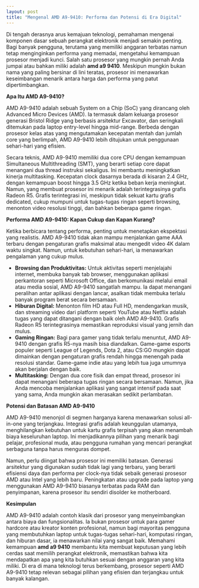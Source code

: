 ```yaml
---
layout: post
title: "Mengenal AMD A9-9410: Performa dan Potensi di Era Digital"
---
```


Di tengah derasnya arus kemajuan teknologi, pemahaman mengenai komponen dasar sebuah perangkat elektronik menjadi semakin penting. Bagi banyak pengguna, terutama yang memiliki anggaran terbatas namun tetap menginginkan performa yang memadai, mengetahui kemampuan prosesor menjadi kunci. Salah satu prosesor yang mungkin pernah Anda jumpai atau bahkan miliki adalah **amd a9 9410**. Meskipun mungkin bukan nama yang paling bersinar di lini teratas, prosesor ini menawarkan keseimbangan menarik antara harga dan performa yang patut dipertimbangkan.

**Apa Itu AMD A9-9410?**

AMD A9-9410 adalah sebuah System on a Chip (SoC) yang dirancang oleh Advanced Micro Devices (AMD). Ia termasuk dalam keluarga prosesor generasi Bristol Ridge yang berbasis arsitektur Excavator, dan seringkali ditemukan pada laptop entry-level hingga mid-range. Berbeda dengan prosesor kelas atas yang mengutamakan kecepatan mentah dan jumlah core yang berlimpah, AMD A9-9410 lebih ditujukan untuk penggunaan sehari-hari yang efisien.

Secara teknis, AMD A9-9410 memiliki dua core CPU dengan kemampuan Simultaneous Multithreading (SMT), yang berarti setiap core dapat menangani dua thread instruksi sekaligus. Ini membantu meningkatkan kinerja multitasking. Kecepatan clock dasarnya berada di kisaran 2.4 GHz, dengan kemampuan boost hingga 3.5 GHz ketika beban kerja meningkat. Namun, yang membuat prosesor ini menarik adalah terintegrasinya grafis Radeon R5. Grafis terintegrasi ini, meskipun tidak sekuat kartu grafis dedicated, cukup mumpuni untuk tugas-tugas ringan seperti browsing, menonton video resolusi tinggi, dan bahkan beberapa game ringan.

**Performa AMD A9-9410: Kapan Cukup dan Kapan Kurang?**

Ketika berbicara tentang performa, penting untuk menetapkan ekspektasi yang realistis. AMD A9-9410 tidak akan mampu menjalankan game AAA terbaru dengan pengaturan grafis maksimal atau mengedit video 4K dalam waktu singkat. Namun, untuk kebutuhan sehari-hari, ia menawarkan pengalaman yang cukup mulus.

*   **Browsing dan Produktivitas:** Untuk aktivitas seperti menjelajahi internet, membuka banyak tab browser, menggunakan aplikasi perkantoran seperti Microsoft Office, dan berkomunikasi melalui email atau media sosial, AMD A9-9410 sangatlah mampu. Ia dapat menangani peralihan antar aplikasi dengan lancar, asalkan tidak membuka terlalu banyak program berat secara bersamaan.
*   **Hiburan Digital:** Menonton film HD atau Full HD, mendengarkan musik, dan streaming video dari platform seperti YouTube atau Netflix adalah tugas yang dapat ditangani dengan baik oleh AMD A9-9410. Grafis Radeon R5 terintegrasinya memastikan reproduksi visual yang jernih dan mulus.
*   **Gaming Ringan:** Bagi para gamer yang tidak terlalu menuntut, AMD A9-9410 dengan grafis R5-nya masih bisa diandalkan. Game-game esports populer seperti League of Legends, Dota 2, atau CS:GO mungkin dapat dimainkan dengan pengaturan grafis rendah hingga menengah pada resolusi standar. Game-game indie atau yang lebih tua juga umumnya akan berjalan dengan baik.
*   **Multitasking:** Dengan dua core fisik dan empat thread, prosesor ini dapat menangani beberapa tugas ringan secara bersamaan. Namun, jika Anda mencoba menjalankan aplikasi yang sangat intensif pada saat yang sama, Anda mungkin akan merasakan sedikit perlambatan.

**Potensi dan Batasan AMD A9-9410**

AMD A9-9410 menonjol di segmen harganya karena menawarkan solusi all-in-one yang terjangkau. Integrasi grafis adalah keunggulan utamanya, menghilangkan kebutuhan untuk kartu grafis terpisah yang akan menambah biaya keseluruhan laptop. Ini menjadikannya pilihan yang menarik bagi pelajar, profesional muda, atau pengguna rumahan yang mencari perangkat serbaguna tanpa harus menguras dompet.

Namun, perlu diingat bahwa prosesor ini memiliki batasan. Generasi arsitektur yang digunakan sudah tidak lagi yang terbaru, yang berarti efisiensi daya dan performa per clock-nya tidak sebaik generasi prosesor AMD atau Intel yang lebih baru. Peningkatan atau upgrade pada laptop yang menggunakan AMD A9-9410 biasanya terbatas pada RAM dan penyimpanan, karena prosesor itu sendiri disolder ke motherboard.

**Kesimpulan**

AMD A9-9410 adalah contoh klasik dari prosesor yang menyeimbangkan antara biaya dan fungsionalitas. Ia bukan prosesor untuk para gamer hardcore atau kreator konten profesional, namun bagi mayoritas pengguna yang membutuhkan laptop untuk tugas-tugas sehari-hari, komputasi ringan, dan hiburan dasar, ia menawarkan nilai yang sangat baik. Memahami kemampuan **amd a9 9410** membantu kita membuat keputusan yang lebih cerdas saat memilih perangkat elektronik, memastikan bahwa kita mendapatkan apa yang kita butuhkan sesuai dengan anggaran yang kita miliki. Di era di mana teknologi terus berkembang, prosesor seperti AMD A9-9410 tetap relevan sebagai pilihan yang efisien dan terjangkau untuk banyak kalangan.
